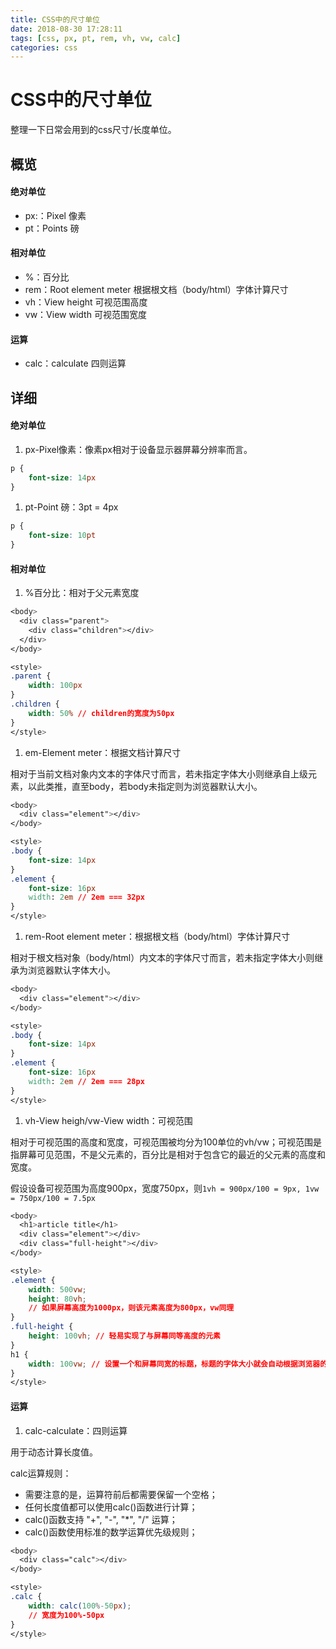 ```yaml
---
title: CSS中的尺寸单位
date: 2018-08-30 17:28:11
tags: [css, px, pt, rem, vh, vw, calc]
categories: css
---
```


# CSS中的尺寸单位

整理一下日常会用到的css尺寸/长度单位。

## 概览

#### 绝对单位

- px:：Pixel 像素
- pt：Points 磅

#### 相对单位

- %：百分比
- rem：Root element meter 根据根文档（body/html）字体计算尺寸
- vh：View height 可视范围高度
- vw：View width 可视范围宽度

#### 运算

- calc：calculate 四则运算

## 详细

#### 绝对单位

1. px-Pixel像素：像素px相对于设备显示器屏幕分辨率而言。

```css
p {
    font-size: 14px
}
```

1. pt-Point 磅：3pt = 4px

```css
p {
    font-size: 10pt
}
```



#### 相对单位

1. %百分比：相对于父元素宽度

```css
<body>
  <div class="parent">
    <div class="children"></div>
  </div>
</body>

<style>
.parent {
    width: 100px
}
.children {
    width: 50% // children的宽度为50px
}
</style>
```



1. em-Element meter：根据文档计算尺寸

相对于当前文档对象内文本的字体尺寸而言，若未指定字体大小则继承自上级元素，以此类推，直至body，若body未指定则为浏览器默认大小。

```css
<body>
  <div class="element"></div>
</body>

<style>
.body {
    font-size: 14px
}
.element {
    font-size: 16px
    width: 2em // 2em === 32px
}
</style>
```



1. rem-Root element meter：根据根文档（body/html）字体计算尺寸

相对于根文档对象（body/html）内文本的字体尺寸而言，若未指定字体大小则继承为浏览器默认字体大小。

```css
<body>
  <div class="element"></div>
</body>

<style>
.body {
    font-size: 14px
}
.element {
    font-size: 16px
    width: 2em // 2em === 28px
}
</style>
```



1. vh-View heigh/vw-View width：可视范围

相对于可视范围的高度和宽度，可视范围被均分为100单位的vh/vw；可视范围是指屏幕可见范围，不是父元素的，百分比是相对于包含它的最近的父元素的高度和宽度。

假设设备可视范围为高度900px，宽度750px，则`1vh = 900px/100 = 9px, 1vw = 750px/100 = 7.5px`

```css
<body>
  <h1>article title</h1>
  <div class="element"></div>
  <div class="full-height"></div>
</body>

<style>
.element {
    width: 500vw;
    height: 80vh;
    // 如果屏幕高度为1000px，则该元素高度为800px，vw同理
}
.full-height {
    height: 100vh; // 轻易实现了与屏幕同等高度的元素
}
h1 {
    width: 100vw; // 设置一个和屏幕同宽的标题，标题的字体大小就会自动根据浏览器的宽度进行缩放，以达到字体和viewport大小同步的效果
}
</style>
```



#### 运算

1. calc-calculate：四则运算

用于动态计算长度值。

calc运算规则：

- 需要注意的是，运算符前后都需要保留一个空格；
- 任何长度值都可以使用calc()函数进行计算；
- calc()函数支持 "+", "-", "*", "/" 运算；
- calc()函数使用标准的数学运算优先级规则；

```css
<body>
  <div class="calc"></div>
</body>

<style>
.calc {
    width: calc(100%-50px);
    // 宽度为100%-50px
}
</style>
```

